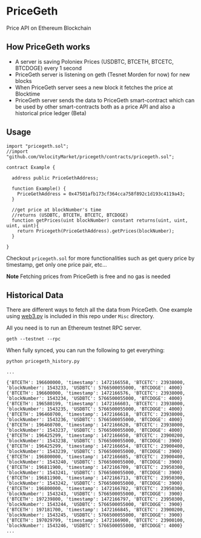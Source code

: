 # PriceGeth
Price API on Ethereum Blockchain


## How PriceGeth works
  - A server is saving Poloniex Prices (USDBTC, BTCETH, BTCETC, BTCDOGE) every 1 second
  - PriceGeth server is listening on geth (Tesnet Morden for now) for new blocks
  - When PriceGeth server sees a new block it fetches the price at Blocktime
  - PriceGeth server sends the data to PriceGeth smart-contract which can be used by other smart-contracts both as a price API and also a historical price ledger (Beta)


## Usage

```
import "pricegeth.sol";
//import "github.com/VelocityMarket/pricegeth/contracts/pricegeth.sol";

contract Example {

  address public PriceGethAddress;

  function Example() {
    PriceGethAddress = 0x47501afb173cf364cca758f892c1d193c4119a43;
  }

  //get price at blockNumber's time
  //returns (USDBTC, BTCETH, BTCETC, BTCDOGE)
  function getPrices(uint blockNumber) constant returns(uint, uint, uint, uint){
    return Pricegeth(PriceGethAddress).getPrices(blockNumber);
  }

}
```

Checkout `pricegeth.sol` for more functionalities such as get query price by timestamp, get only one price pair, etc...

__Note__ Fetching prices from PriceGeth is free and no gas is needed


## Historical Data

There are different ways to fetch all the data from PriceGeth. One example using [web3.py](https://github.com/pipermerriam/web3.py) is included in this repo under `Misc` directory.

All you need is to run an Ethereum testnet RPC server.

`geth --testnet --rpc`

When fully synced, you can run the following to get everything:

`python pricegeth_history.py`

```
...

{'BTCETH': 196600000, 'timestamp': 1472166558, 'BTCETC': 23938000, 'blockNumber': 1543233, 'USDBTC': 5766500055000, 'BTCDOGE': 4000}
{'BTCETH': 196600000, 'timestamp': 1472166576, 'BTCETC': 23938000, 'blockNumber': 1543234, 'USDBTC': 5766500055000, 'BTCDOGE': 4000}
{'BTCETH': 196580199, 'timestamp': 1472166603, 'BTCETC': 23938000, 'blockNumber': 1543235, 'USDBTC': 5766500055000, 'BTCDOGE': 4000}
{'BTCETH': 196460700, 'timestamp': 1472166618, 'BTCETC': 23938000, 'blockNumber': 1543236, 'USDBTC': 5766500055000, 'BTCDOGE': 4000}
{'BTCETH': 196460700, 'timestamp': 1472166620, 'BTCETC': 23938000, 'blockNumber': 1543237, 'USDBTC': 5766500055000, 'BTCDOGE': 4000}
{'BTCETH': 196425299, 'timestamp': 1472166650, 'BTCETC': 23900200, 'blockNumber': 1543238, 'USDBTC': 5766500055000, 'BTCDOGE': 3900}
{'BTCETH': 196425299, 'timestamp': 1472166654, 'BTCETC': 23900400, 'blockNumber': 1543239, 'USDBTC': 5766500055000, 'BTCDOGE': 3900}
{'BTCETH': 196800000, 'timestamp': 1472166685, 'BTCETC': 23900400, 'blockNumber': 1543240, 'USDBTC': 5766500055000, 'BTCDOGE': 3900}
{'BTCETH': 196811900, 'timestamp': 1472166709, 'BTCETC': 23950300, 'blockNumber': 1543241, 'USDBTC': 5766500055000, 'BTCDOGE': 3900}
{'BTCETH': 196811900, 'timestamp': 1472166713, 'BTCETC': 23950300, 'blockNumber': 1543242, 'USDBTC': 5766500055000, 'BTCDOGE': 3900}
{'BTCETH': 196800000, 'timestamp': 1472166782, 'BTCETC': 23950300, 'blockNumber': 1543243, 'USDBTC': 5766500055000, 'BTCDOGE': 3900}
{'BTCETH': 197239800, 'timestamp': 1472166797, 'BTCETC': 23950300, 'blockNumber': 1543244, 'USDBTC': 5766500055000, 'BTCDOGE': 3900}
{'BTCETH': 197181700, 'timestamp': 1472166845, 'BTCETC': 23900200, 'blockNumber': 1543245, 'USDBTC': 5766500055000, 'BTCDOGE': 3900}
{'BTCETH': 197029799, 'timestamp': 1472166900, 'BTCETC': 23900100, 'blockNumber': 1543246, 'USDBTC': 5766500055000, 'BTCDOGE': 4000}
...

```


